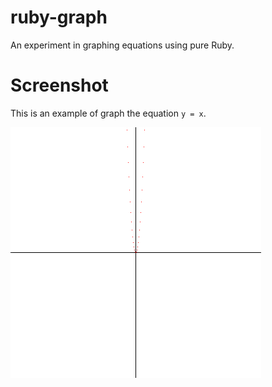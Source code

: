 ruby-graph
==========
An experiment in graphing equations using pure Ruby.

Screenshot
==========
This is an example of graph the equation `y = x`.

<img src="graph.png" alt="graph of y=x" />
